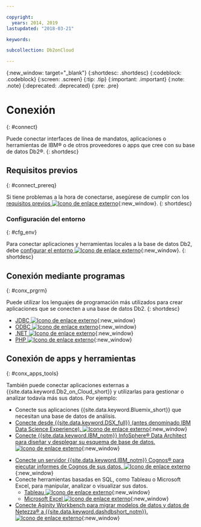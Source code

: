 ```yaml
---

copyright:
  years: 2014, 2019
lastupdated: "2018-03-21"

keywords: 

subcollection: Db2onCloud

---
```


<!-- Attribute definitions --> 
{:new_window: target="_blank"}
{:shortdesc: .shortdesc}
{:codeblock: .codeblock}
{:screen: .screen}
{:tip: .tip}
{:important: .important}
{:note: .note}
{:deprecated: .deprecated}
{:pre: .pre}

# Conexión
{: #connect}

Puede conectar interfaces de línea de mandatos, aplicaciones o herramientas de IBM® o de otros proveedores o apps que cree con su base de datos Db2®. 
{: shortdesc}

## Requisitos previos
{: #connect_prereq}

Si tiene problemas a la hora de conectarse, asegúrese de cumplir con los [requisitos previos ![Icono de enlace externo](../../icons/launch-glyph.svg "Icono de enlace externo")](https://www.ibm.com/support/knowledgecenter/SS6NHC/com.ibm.swg.im.dashdb.doc/connecting/connecting_applications_to_dashdb_database.html){:new_window}.
{: shortdesc}

### Configuración del entorno
{: #cfg_env}

Para conectar aplicaciones y herramientas locales a la base de datos Db2, debe [configurar el entorno ![Icono de enlace externo](../../icons/launch-glyph.svg "Icono de enlace externo")](https://www.ibm.com/support/knowledgecenter/SS6NHC/com.ibm.swg.im.dashdb.doc/connecting/connect_driver_package_config.html){:new_window}. 
{: shortdesc}

## Conexión mediante programas
{: #conx_prgrm}

Puede utilizar los lenguajes de programación más utilizados para crear aplicaciones que se conecten a una base de datos Db2.
{: shortdesc}

<!--* [Java ![External link icon](../../icons/launch-glyph.svg "External link icon"){}{:new_window} -->
* [JDBC ![Icono de enlace externo](../../icons/launch-glyph.svg "Icono de enlace externo")](https://www.ibm.com/support/knowledgecenter/SS6NHC/com.ibm.swg.im.dashdb.doc/connecting/connect_connecting_jdbc_applications.html){:new_window}
* [ODBC ![Icono de enlace externo](../../icons/launch-glyph.svg "Icono de enlace externo")](https://www.ibm.com/support/knowledgecenter/SS6NHC/com.ibm.swg.im.dashdb.doc/connecting/connect_connecting_cli_and_odbc_applications.html){:new_window}
* [.NET ![Icono de enlace externo](../../icons/launch-glyph.svg "Icono de enlace externo")](https://www.ibm.com/support/knowledgecenter/SS6NHC/com.ibm.swg.im.dashdb.doc/connecting/connect_connecting__net_applications.html){:new_window}
* [PHP ![Icono de enlace externo](../../icons/launch-glyph.svg "Icono de enlace externo")](https://www.ibm.com/support/knowledgecenter/SS6NHC/com.ibm.swg.im.dashdb.doc/connecting/connect_connecting_php.html){:new_window}

## Conexión de apps y herramientas
{: #conx_apps_tools}

También puede conectar aplicaciones externas a {{site.data.keyword.Db2_on_Cloud_short}} y utilizarlas para gestionar o analizar todavía más sus datos. Por ejemplo:
   * Conecte sus aplicaciones {{site.data.keyword.Bluemix_short}} que necesitan una base de datos de análisis.
   * [Conecte desde {{site.data.keyword.DSX_full}} (antes denominado IBM Data Science Experience). ![Icono de enlace externo](../../icons/launch-glyph.svg "Icono de enlace externo")](https://datascience.ibm.com/docs/content/manage-data/create-conn.html?context=analytics&linkInPage=true){:new_window}
   * [Conecte {{site.data.keyword.IBM_notm}} InfoSphere® Data Architect para diseñar y desplegar su esquema de base de datos. ![Icono de enlace externo](../../icons/launch-glyph.svg "Icono de enlace externo")](https://www.ibm.com/support/knowledgecenter/SS6NHC/com.ibm.swg.im.dashdb.doc/connecting/connect_connecting_ibm_data_architect.html){:new_window}
<!--   * Connect Esri ArcGIS to perform geospatial analytics and map publishing with your data. -->
   * [Conecte un servidor {{site.data.keyword.IBM_notm}} Cognos® para ejecutar informes de Cognos de sus datos. ![Icono de enlace externo](../../icons/launch-glyph.svg "Icono de enlace externo")](https://www.ibm.com/support/knowledgecenter/SS6NHC/com.ibm.swg.im.dashdb.doc/connecting/connect_connecting_cognos.html){:new_window}
   * Conecte herramientas basadas en SQL, como Tableau o Microsoft Excel, para manipular, analizar o visualizar sus datos. 
       * [Tableau ![Icono de enlace externo](../../icons/launch-glyph.svg "Icono de enlace externo")](https://www.ibm.com/support/knowledgecenter/SS6NHC/com.ibm.swg.im.dashdb.doc/connecting/connect_connecting_tableau.html){:new_window}
       * [Microsoft Excel ![Icono de enlace externo](../../icons/launch-glyph.svg "Icono de enlace externo")](https://www.ibm.com/support/knowledgecenter/SS6NHC/com.ibm.swg.im.dashdb.doc/connecting/connect_connecting_excel.html){:new_window}
   * [Conecte Aginity Workbench para migrar modelos de datos y datos de Netezza® a {{site.data.keyword.dashdbshort_notm}}. ![Icono de enlace externo](../../icons/launch-glyph.svg "Icono de enlace externo")](https://www.ibm.com/support/knowledgecenter/SS6NHC/com.ibm.swg.im.dashdb.doc/connecting/connect_connecting_aginity.html){:new_window}
